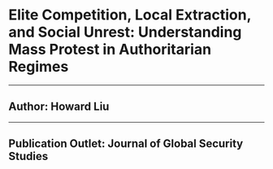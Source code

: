 # Elite Competition, Local Extraction, and Social Unrest: Understanding Mass Protest in Authoritarian Regimes

---
## Author: Howard Liu

---
## Publication Outlet: Journal of Global Security Studies
